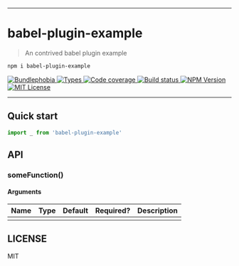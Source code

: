 <hr/>

# babel-plugin-example

> An contrived babel plugin example

```sh
npm i babel-plugin-example
```

<p>
  <a href="https://bundlephobia.com/result?p=babel-plugin-example">
    <img alt="Bundlephobia" src="https://img.shields.io/bundlephobia/minzip/babel-plugin-example?style=for-the-badge&labelColor=24292e">
  </a>
  <a aria-label="Types" href="https://www.npmjs.com/package/babel-plugin-example">
    <img alt="Types" src="https://img.shields.io/npm/types/babel-plugin-example?style=for-the-badge&labelColor=24292e">
  </a>
  <a aria-label="Code coverage report" href="https://codecov.io/gh/jaredLunde/babel-plugin-example">
    <img alt="Code coverage" src="https://img.shields.io/codecov/c/gh/jaredLunde/babel-plugin-example?style=for-the-badge&labelColor=24292e">
  </a>
  <a aria-label="Build status" href="https://travis-ci.com/jaredLunde/babel-plugin-example">
    <img alt="Build status" src="https://img.shields.io/travis/com/jaredLunde/babel-plugin-example?style=for-the-badge&labelColor=24292e">
  </a>
  <a aria-label="NPM version" href="https://www.npmjs.com/package/babel-plugin-example">
    <img alt="NPM Version" src="https://img.shields.io/npm/v/babel-plugin-example?style=for-the-badge&labelColor=24292e">
  </a>
  <a aria-label="License" href="https://jaredlunde.mit-license.org/">
    <img alt="MIT License" src="https://img.shields.io/npm/l/babel-plugin-example?style=for-the-badge&labelColor=24292e">
  </a>
</p>

---

## Quick start

```js
import _ from 'babel-plugin-example'
```

## API

### someFunction()

#### Arguments

| Name | Type | Default | Required? | Description |
| ---- | ---- | ------- | --------- | ----------- |
|      |      |         |           |             |

## LICENSE

MIT
